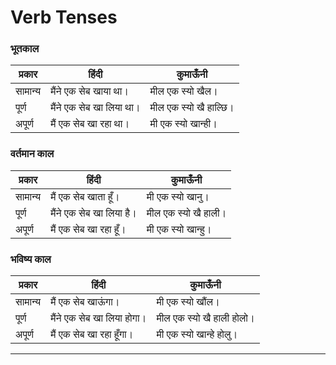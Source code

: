 # Verb Tenses

### भूतकाल
प्रकार | हिंदी | कुमाऊँनी
--- | --- | ---
सामान्य | मैंने एक सेब खाया था। | मील एक स्यो खैल।
पूर्ण | मैंने एक सेब खा लिया था। | मील एक स्यो खै हाल्छि।
अपूर्ण | मैं एक सेब खा रहा था। | मी एक स्यो खान्ही।

### वर्तमान काल
प्रकार | हिंदी | कुमाऊँनी
--- | --- | ---
सामान्य | मैं एक सेब खाता हूँ। | मी एक स्यो खानु।
पूर्ण | मैंने एक सेब खा लिया है। | मील एक स्यो खै हाली।
अपूर्ण | मैं एक सेब खा रहा हूँ। | मी एक स्यो खान्हु।

### भविष्य काल
प्रकार | हिंदी | कुमाऊँनी
--- | --- | ---
सामान्य | मैं एक सेब खाऊंगा। | मी एक स्यो खौंल।
पूर्ण | मैंने एक सेब खा लिया होगा। | मील एक स्यो खै हाली होलो।
अपूर्ण | मैं एक सेब खा रहा हूँगा। | मी एक स्यो खान्हे होलु।

---